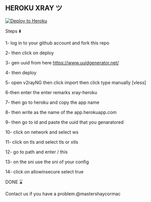 ## HEROKU XRAY ツ


<p><a href="https://dashboard.heroku.com/new?template=https://github.com/gdszps/dddddw.git"> <img src="https://www.herokucdn.com/deploy/button.svg" alt="Deploy to Heroku" /></a></p>

Steps ⬇️

1- log in to your github account and fork this repo

2- then click on deploy 

3- gen uuid from here https://www.uuidgenerator.net/

4- then deploy

5- open v2rayNG then click import then click type manually [vless]

6-then enter the enter remarks xray-heroku

7- then go to heroku and copy the app name 

8- then write as the name of the app.herokuapp.com

9- then go to id and paste the uuid that you genaratored

10- click on network and select ws 

11- click on tls and select tls or xtls 

12- go to path and enter / this 

13- on the sni use the sni of your config

14- click on allowinsecure select true

DONE ⌛

Contact us if you have a problem.@mastershaycormac
